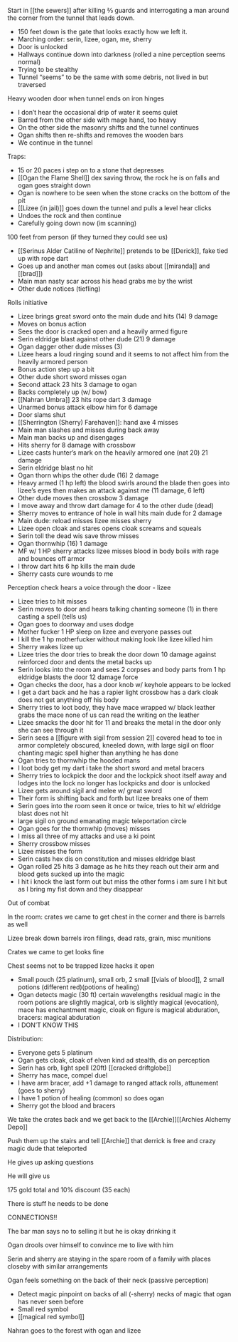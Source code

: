 
Start in [[the sewers]] after killing ⅔ guards and interrogating a man around the corner from the tunnel that leads down.
-   150 feet down is the gate that looks exactly how we left it.
-   Marching order: serin, lizee, ogan, me, sherry
-   Door is unlocked
-   Hallways continue down into darkness (rolled a nine perception seems normal)
-   Trying to be stealthy 
-   Tunnel “seems” to be the same with some debris, not lived in but traversed
    
Heavy wooden door when tunnel ends on iron hinges
-   I don’t hear the occasional drip of water it seems quiet
-   Barred from the other side with mage hand, too heavy
-   On the other side the masonry shifts and the tunnel continues 
-   Ogan shifts then re-shifts and removes the wooden bars
-   We continue in the tunnel
    
Traps:
-   15 or 20 paces i step on to a stone that depresses
-   [[Ogan the Flame Shell]] dex saving throw, the rock he is on falls and ogan goes straight down
-   Ogan is nowhere to be seen when the stone cracks on the bottom of the pit
-   [[Lizee (in jail)]] goes down the tunnel and pulls a level hear clicks
-   Undoes the rock and then continue
-   Carefully going down now (im scanning)
    
100 feet from person (if they turned they could see us)
-   [[Serinus Alder Catiline of Nephrite]] pretends to be [[Derick]], fake tied up with rope dart
-   Goes up and another man comes out (asks about [[miranda]] and [[brad]])
-   Main man nasty scar across his head grabs me by the wrist 
-   Other dude notices (tiefling)
    

Rolls initiative
-   Lizee brings great sword onto the main dude and hits (14) 9 damage
-   Moves on bonus action 
-   Sees the door is cracked open and a heavily armed figure
-   Serin eldridge blast against other dude (21) 9 damage
-   Ogan dagger other dude misses (3) 
-   Lizee hears a loud ringing sound and it seems to not affect him from the heavily armored person
-   Bonus action step up a bit
-   Other dude short sword misses ogan
-   Second attack 23 hits 3 damage to ogan
-   Backs completely up (w/ bow)
-   [[Nahran Umbra]] 23 hits rope dart 3 damage
-   Unarmed bonus attack elbow him for 6 damage 
-   Door slams shut
-   [[Sherrington (Sherry) Farehaven]]: hand axe 4 misses
-   Main man slashes and misses during back away
-   Main man backs up and disengages
-   Hits sherry for 8 damage with crossbow
-   Lizee casts hunter’s mark on the heavily armored one (nat 20) 21 damage
-   Serin eldridge blast no hit
-   Ogan thorn whips the other dude (16) 2 damage
-   Heavy armed (1 hp left) the blood swirls around the blade then goes into lizee’s eyes then makes an attack against me (11 damage, 6 left)
-   Other dude moves then crossbow 3 damage 
-   I move away and throw dart damage for 4 to the other dude (dead)
-   Sherry moves to entrance of hole in wall hits main dude for 2 damage
-   Main dude: reload misses lizee misses sherry 
-   Lizee open cloak and stares opens cloak screams and squeals 
-   Serin toll the dead wis save throw misses
-   Ogan thornwhip (16) 1 damage
-   MF w/ 1 HP sherry attacks lizee misses blood in body boils with rage and bounces off armor
-   I throw dart hits 6 hp kills the main dude
-   Sherry casts cure wounds to me 
    
Perception check hears a voice through the door - lizee
-   Lizee tries to hit misses
-   Serin moves to door and hears talking chanting someone (1) in there casting a spell (tells us)
-   Ogan goes to doorway and uses dodge
-   Mother fucker 1 HP sleep on lizee and everyone passes out
-   I kill the 1 hp motherfucker without making look like lizee killed him
-   Sherry wakes lizee up
-   Lizee tries the door tries to break the door down 10 damage against reinforced door and dents the metal backs up
-   Serin looks into the room and sees 2 corpses and body parts from 1 hp eldridge blasts the door 12 damage force
-   Ogan checks the door, has a door knob w/ keyhole appears to be locked
-   I get a dart back and he has a rapier light crossbow has a dark cloak does not get anything off his body
-   Sherry tries to loot body, they have mace wrapped w/ black leather grabs the mace none of us can read the writing on the leather
-   Lizee smacks the door hit for 11 and breaks the metal in the door only she can see through it
-   Serin sees a [[figure with sigil from session 2]] covered head to toe in armor completely obscured, kneeled down, with large sigil on floor chanting magic spell higher than anything he has done
-   Ogan tries to thornwhip the hooded mans
-   I loot body get my dart i take the short sword and metal bracers
-   Sherry tries to lockpick the door and the lockpick shoot itself away and lodges into the lock no longer has lockpicks and door is unlocked
-   Lizee gets around sigil and melee w/ great sword
-   Their form is shifting back and forth but lizee breaks one of them
-   Serin goes into the room seen it once or twice, tries to hit w/ eldridge blast does not hit
-   large sigil on ground emanating magic teleportation circle
-   Ogan goes for the thornwhip (moves) misses
-   I miss all three of my attacks and use a ki point
-   Sherry crossbow misses
-   Lizee misses the form
-   Serin casts hex dis on constitution and misses eldridge blast
-   Ogan rolled 25 hits 3 damage as he hits they reach out their arm and blood gets sucked up into the magic
-   I hit i knock the last form out but miss the other forms i am sure I hit but as I bring my fist down and they disappear
    
Out of combat

In the room: crates we came to get chest in the corner and there is barrels as well

Lizee break down barrels iron filings, dead rats, grain, misc munitions

Crates we came to get looks fine

Chest seems not to be trapped lizee hacks it open

-   Small pouch (25 platinum), small orb, 2 small [[vials of blood]], 2 small potions (different red)(potions of healing)
-   Ogan detects magic (30 ft) certain wavelengths residual magic in the room potions are slightly magical, orb is slightly magical (evocation), mace has enchantment magic, cloak on figure is magical abduration, bracers: magical abduration 
-   I DON’T KNOW THIS
    
Distribution:
-   Everyone gets 5 platinum
-   Ogan gets cloak, cloak of elven kind ad stealth, dis on perception
-   Serin has orb, light spell (20ft) [[cracked driftglobe]]
-   Sherry has mace, compel duel
-   I have arm bracer, add +1 damage to ranged attack rolls, attunement (goes to sherry)
-   I have 1 potion of healing (common) so does ogan
-   Sherry got the blood and bracers

We take the crates back and we get back to the [[Archie]][[Archies Alchemy Depo]] 

Push them up the stairs and tell [[Archie]] that derrick is free and crazy magic dude that teleported

He gives up asking questions

He will give us 

175 gold total and 10% discount (35 each)

There is stuff he needs to be done

CONNECTIONS!!

The bar man says no to selling it but he is okay drinking it

Ogan drools over himself to convince me to live with him

Serin and sherry are staying in the spare room of a family with places closeby with similar arrangements  

Ogan feels something on the back of their neck (passive perception) 
-   Detect magic pinpoint on backs of all (-sherry) necks of magic that ogan has never seen before
-   Small red symbol 
- [[magical red symbol]]
    
Nahran goes to the forest with ogan and lizee
